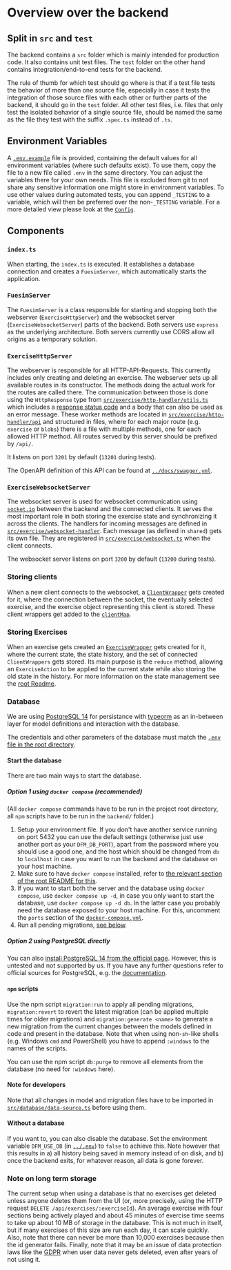 # Overview over the backend

## Split in `src` and `test`

The backend contains a `src` folder which is mainly intended for production code. It also contains unit test files.
The `test` folder on the other hand contains integration/end-to-end tests for the backend.

The rule of thumb for which test should go where is that if a test file tests the behavior of more than one source file, especially in case it tests the integration of those source files with each other or further parts of the backend, it should go in the `test` folder.
All other test files, i.e. files that only test the isolated behavior of a single source file, should be named the same as the file they test with the suffix `.spec.ts` instead of `.ts`.

## Environment Variables

A [`.env.example`](.env.example) file is provided, containing the default values for all environment variables (where such defaults exist).
To use them, copy the file to a new file called `.env` in the same directory. You can adjust the variables there for your own needs. This file is excluded from git to not share any sensitive information one might store in environment variables.
To use other values during automated tests, you can append `_TESTING` to a variable, which will then be preferred over the non-`_TESTING` variable.
For a more detailed view please look at the [`Config`](src/config.ts).

## Components

### `index.ts`

When starting, the `index.ts` is executed. It establishes a database connection and creates a `FuesimServer`, which automatically starts the application.

### `FuesimServer`

The `FuesimServer` is a class responsible for starting and stopping both the webserver (`ExerciseHttpServer`) and the websocket server (`ExerciseWebsocketServer`) parts of the backend.
Both servers use `express` as the underlying architecture.
Both servers currently use CORS allow all origins as a temporary solution.

### `ExerciseHttpServer`

The webserver is responsible for all HTTP-API-Requests. This currently includes only creating and deleting an exercise.
The webserver sets up all available routes in its constructor. The methods doing the actual work for the routes are called there.
The communication between those is done using the `HttpResponse` type from [`src/exercise/http-handler/utils.ts`](src/exercise/http-handler/utils.ts) which includes a [response status code](https://developer.mozilla.org/en-US/docs/Web/HTTP/Status) and a body that can also be used as an error message.
These worker methods are located in [`src/exercise/http-handler/api`](src/exercise/http-handler/api) and structured in files, where for each major route (e.g. `exercise` or `blobs`) there is a file with multiple methods, one for each allowed HTTP method.
All routes served by this server should be prefixed by `/api/`.

It listens on port `3201` by default (`13201` during tests).

The OpenAPI definition of this API can be found at [`../docs/swagger.yml`](../docs/swagger.yml).

### `ExerciseWebsocketServer`

The websocket server is used for websocket communication using [`socket.io`](https://socket.io/) between the backend and the connected clients.
It serves the most important role in both storing the exercise state and synchronizing it across the clients.
The handlers for incoming messages are defined in [`src/exercise/websocket-handler`](src/exercise/websocket-handler). Each message (as defined in `shared`) gets its own file.
They are registered in [`src/exercise/websocket.ts`](src/exercise/websocket.ts) when the client connects.

The websocket server listens on port `3200` by default (`13200` during tests).

### Storing clients

When a new client connects to the websocket, a [`ClientWrapper`](src/exercise/client-wrapper.ts) gets created for it, where the connection between the socket, the eventually selected exercise, and the exercise object representing this client is stored.
These client wrappers get added to the [`clientMap`](src/exercise/client-map.ts).

### Storing Exercises

When an exercise gets created an [`ExerciseWrapper`](src/exercise/exercise-wrapper.ts) gets created for it, where the current state, the state history, and the set of connected `ClientWrappers` gets stored.
Its main purpose is the `reduce` method, allowing an `ExerciseAction` to be applied to the current state while also storing the old state in the history. For more information on the state management see the [root Readme](../README.md#state-management-and-synchronisation).

### Database

We are using [PostgreSQL 14](https://www.postgresql.org/) for persistance with [typeorm](https://github.com/typeorm/typeorm/) as an in-between layer for model definitions and interaction with the database.

The credentials and other parameters of the database must match the [`.env` file in the root directory](../.env).

#### Start the database

There are two main ways to start the database.

##### Option 1 using `docker compose` (recommended)

(All `docker compose` commands have to be run in the project root directory, all `npm` scripts have to be run in the `backend/` folder.)

1. Setup your environment file. If you don't have another service running on port 5432 you can use the default settings (otherwise just use another port as your `DFM_DB_PORT`), apart from the password where you should use a good one, and the host which should be changed from `db` to `localhost` in case you want to run the backend and the database on your host machine.
2. Make sure to have `docker compose` installed, refer to [the relevant section of the root README for this](../README.md#starting-for-deployment-using-docker).
3. If you want to start both the server and the database using `docker compose`, use `docker compose up -d`, in case you only want to start the database, use `docker compose up -d db`.
   In the latter case you probably need the database exposed to your host machine. For this, uncomment the `ports` section of the [`docker-compose.yml`](../docker-compose.yml).
4. Run all pending migrations, [see below](#npm-scripts).

##### Option 2 using PostgreSQL directly

You can also [install PostgreSQL 14 from the official page](https://www.postgresql.org/download/). However, this is untested and not supported by us. If you have any further questions refer to official sources for PostgreSQL, e.g. the [documentation](https://www.postgresql.org/docs/).

#### `npm` scripts

Use the npm script `migration:run` to apply all pending migrations, `migration:revert` to revert the latest migration (can be applied multiple times for older migrations) and `migration:generate <name>` to generate a new migration from the current changes between the models defined in code and present in the database.
Note that when using non-`sh`-like shells (e.g. Windows `cmd` and PowerShell) you have to append `:windows` to the names of the scripts.

You can use the npm script `db:purge` to remove all elements from the database (no need for `:windows` here).

#### Note for developers

Note that all changes in model and migration files have to be imported in [`src/database/data-source.ts`](./src/database/data-source.ts) before using them.

#### Without a database

If you want to, you can also disable the database.
Set the environment variable `DFM_USE_DB` (in [`../.env`](../.env)) to `false` to achieve this.
Note however that this results in a) all history being saved in memory instead of on disk, and b) once the backend exits, for whatever reason, all data is gone forever.

### Note on long term storage

The current setup when using a database is that no exercises get deleted unless anyone deletes them from the UI (or, more precisely, using the HTTP request `DELETE /api/exercises/:exerciseId`).
An average exercise with four sections being actively played and about 45 minutes of exercise time seems to take up about 10 MB of storage in the database.
This is not much in itself, but if many exercises of this size are run each day, it can scale quickly.
Also, note that there can never be more than 10,000 exercises because then the id generator fails.
Finally, note that it may be an issue of data protection laws like the [GDPR](https://gdpr.eu/) when user data never gets deleted, even after years of not using it.
